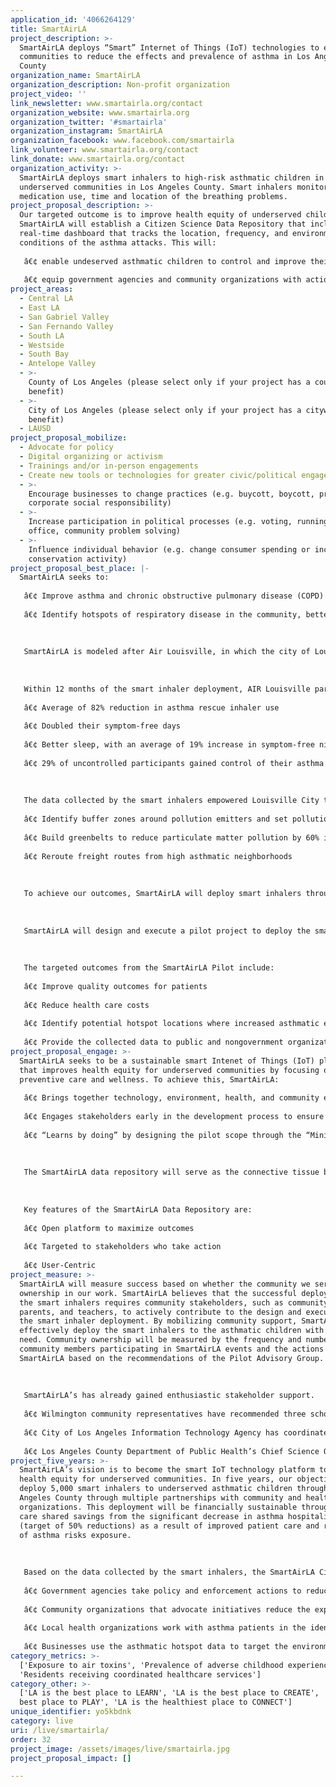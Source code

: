 ```yaml
---
application_id: '4066264129'
title: SmartAirLA
project_description: >-
  SmartAirLA deploys “Smart” Internet of Things (IoT) technologies to empower
  communities to reduce the effects and prevalence of asthma in Los Angeles
  County
organization_name: SmartAirLA
organization_description: Non-profit organization
project_video: ''
link_newsletter: www.smartairla.org/contact
organization_website: www.smartairla.org
organization_twitter: '#smartairla'
organization_instagram: SmartAirLA
organization_facebook: www.facebook.com/smartairla
link_volunteer: www.smartairla.org/contact
link_donate: www.smartairla.org/contact
organization_activity: >-
  SmartAirLA deploys smart inhalers to high-risk asthmatic children in
  underserved communities in Los Angeles County. Smart inhalers monitor
  medication use, time and location of the breathing problems.
project_proposal_description: >-
  Our targeted outcome is to improve health equity of underserved children.
  SmartAirLA will establish a Citizen Science Data Repository that includes a
  real-time dashboard that tracks the location, frequency, and environmental
  conditions of the asthma attacks. This will:
   
   â€¢ enable undeserved asthmatic children to control and improve their condition.
   
   â€¢ equip government agencies and community organizations with actionable data to implement targeted mitigations that reduce the risks of asthma.
project_areas:
  - Central LA
  - East LA
  - San Gabriel Valley
  - San Fernando Valley
  - South LA
  - Westside
  - South Bay
  - Antelope Valley
  - >-
    County of Los Angeles (please select only if your project has a countywide
    benefit)
  - >-
    City of Los Angeles (please select only if your project has a citywide
    benefit)
  - LAUSD
project_proposal_mobilize:
  - Advocate for policy
  - Digital organizing or activism
  - Trainings and/or in-person engagements
  - Create new tools or technologies for greater civic/political engagement
  - >-
    Encourage businesses to change practices (e.g. buycott, boycott, promote
    corporate social responsibility)
  - >-
    Increase participation in political processes (e.g. voting, running for
    office, community problem solving)
  - >-
    Influence individual behavior (e.g. change consumer spending or increase
    conservation activity)
project_proposal_best_place: |-
  SmartAirLA seeks to:
   
   â€¢ Improve asthma and chronic obstructive pulmonary disease (COPD) outcomes among residents by providing actionable information to support self management
   
   â€¢ Identify hotspots of respiratory disease in the community, better understand how environmental drivers are influencing these patterns.
   
   
   
   SmartAirLA is modeled after Air Louisville, in which the city of Louisville and a coalition of private, community health, and philanthropic organizations provided more than 1,100 smart inhalers to asthma sufferers. 
   
   
   
   Within 12 months of the smart inhaler deployment, AIR Louisville participants reported:
   
   â€¢ Average of 82% reduction in asthma rescue inhaler use
   
   â€¢ Doubled their symptom-free days
   
   â€¢ Better sleep, with an average of 19% increase in symptom-free nights
   
   â€¢ 29% of uncontrolled participants gained control of their asthma
   
   
   
   The data collected by the smart inhalers empowered Louisville City to:
   
   â€¢ Identify buffer zones around pollution emitters and set pollution limits
   
   â€¢ Build greenbelts to reduce particulate matter pollution by 60% in high asthmatic neighborhoods
   
   â€¢ Reroute freight routes from high asthmatic neighborhoods
   
   
   
   To achieve our outcomes, SmartAirLA will deploy smart inhalers through partnerships with local environmental health organizations and health care providers to educate patients on the health benefits of the smart inhalers.
   
   
   
   SmartAirLA will design and execute a pilot project to deploy the smart inhalers to underserved asthmatic children (age 5 to 17) in the Wilmington neighborhood of Los Angeles County. 
   
   
   
   The targeted outcomes from the SmartAirLA Pilot include:
   
   â€¢ Improve quality outcomes for patients
   
   â€¢ Reduce health care costs 
   
   â€¢ Identify potential hotspot locations where increased asthmatic events may occur 
   
   â€¢ Provide the collected data to public and nongovernment organizations to implement preventive actions.
project_proposal_engage: >-
  SmartAirLA seeks to be a sustainable smart Intenet of Things (IoT) platform
  that improves health equity for underserved communities by focusing on
  preventive care and wellness. To achieve this, SmartAirLA:
   
   â€¢ Brings together technology, environment, health, and community experts from the academic, private, and public sectors to develop and implement innovative approaches.
   
   â€¢ Engages stakeholders early in the development process to ensure feedback and buy-in. SmartAirLA is guided by an Advisory Committee of our partners and will establish Health Care, Data and Pilot Community Working Groups to provide strategic direction to achieve our pilot project objectives.
   
   â€¢ “Learns by doing” by designing the pilot scope through the “Minimum Viable Product” approach. The pilot is focused within the catchment area to achieve two outcomes: 1) measure health care benefits; and 2) identify environmental factors that cause asthma. These learnings will be applied to scale-up deployment.
   
   
   
   The SmartAirLA data repository will serve as the connective tissue between asthma patients, health care providers, community organizations, and government agencies to adopt preventive measures to reduce exposure risks to asthma incidence and exacerbation in community populations. 
   
   
   
   Key features of the SmartAirLA Data Repository are:
   
   â€¢ Open platform to maximize outcomes 
   
   â€¢ Targeted to stakeholders who take action
   
   â€¢ User-Centric
project_measure: >-
  SmartAirLA will measure success based on whether the community we serve has
  ownership in our work. SmartAirLA believes that the successful deployment of
  the smart inhalers requires community stakeholders, such as community leaders,
  parents, and teachers, to actively contribute to the design and execution of
  the smart inhaler deployment. By mobilizing community support, SmartAirLA can
  effectively deploy the smart inhalers to the asthmatic children with the most
  need. Community ownership will be measured by the frequency and number of
  community members participating in SmartAirLA events and the actions taken by
  SmartAirLA based on the recommendations of the Pilot Advisory Group. 
   
   
   
   SmartAirLA’s has already gained enthusiastic stakeholder support. 
   
   â€¢ Wilmington community representatives have recommended three schools as catchment areas and that the pilot initiation begins as soon as possible.
   
   â€¢ City of Los Angeles Information Technology Agency has coordinated intra-agency cooperation to use the SmartAirLA data to identify measures to reduce asthma risk exposure.
   
   â€¢ Los Angeles County Department of Public Health’s Chief Science Officer, Director of the Division of Assessment, Planning, and Quality and Director of the Maternal, Child, and Adolescent Health Division, will mobilize health care providers to participate in the pilot.
project_five_years: >-
  SmartAirLA’s vision is to become the smart IoT technology platform to improve
  health equity for underserved communities. In five years, our objective is to
  deploy 5,000 smart inhalers to underserved asthmatic children throughout Los
  Angeles County through multiple partnerships with community and health care
  organizations. This deployment will be financially sustainable through health
  care shared savings from the significant decrease in asthma hospitalizations
  (target of 50% reductions) as a result of improved patient care and reduction
  of asthma risks exposure.
   
   
   
   Based on the data collected by the smart inhalers, the SmartAirLA Citizen Science Data Repository provides real-time forecasts of asthma hotspots throughout Los Angeles county through interactive social media platforms. As a result, 
   
   â€¢ Government agencies take policy and enforcement actions to reduce the exposure risks of asthma. For example, Los Angeles regional air quality agencies utilize the SmartAirLA asthma hotspots data to assess potential pollution hotspots and identify possible locations for closer inspection, monitoring, and mitigation action; the Los Angeles County Department of Public Health could fine-tune/re-focus elements of its health outreach and education programs in identified areas.
   
   â€¢ Community organizations that advocate initiatives reduce the exposure risks that could lead to asthma events, including education campaigns among community residents, preferential walking or exercise routes to reduce exposure risks in hotspot areas, or local campaigns for greenspace in the areas of identified hotspots. 
   
   â€¢ Local health organizations work with asthma patients in the identified areas to integrate possible personal protection and avoidance patterns of behavior to reduce the likelihood of triggering events, through the referral of patients to community-specific education programs that help manage asthma in the local neighborhood.
   
   â€¢ Businesses use the asthmatic hotspot data to target the environmental mitigation measures. For example, freight companies from the Port of Los Angeles combine the asthmatic hotspot data with WAZE mapping data to time and reroute deliveries from the high risks asthmatic neighborhoods or use electric vehicles when traveling in those areas. Utilities and businesses use the data to deploy clean energy technologies, such as solar and wind energy to reduce air pollution emissions.
category_metrics: >-
  ['Exposure to air toxins', 'Prevalence of adverse childhood experiences',
  'Residents receiving coordinated healthcare services']
category_other: >-
  ['LA is the best place to LEARN', 'LA is the best place to CREATE', 'LA is the
  best place to PLAY', 'LA is the healthiest place to CONNECT']
unique_identifier: yo5kbdnk
category: live
uri: /live/smartairla/
order: 32
project_image: /assets/images/live/smartairla.jpg
project_proposal_impact: []

---
```


